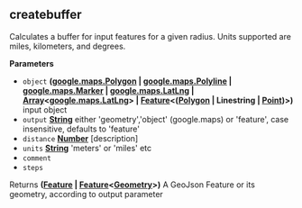 <!-- Generated by documentation.js. Update this documentation by updating the source code. -->

## createbuffer

Calculates a buffer for input features for a given radius. Units supported are miles, kilometers, and degrees.

**Parameters**

-   `object` **([google.maps.Polygon](https://github.com/amenadiel/google-maps-documentation/blob/master/docs/Polygon.md) \| [google.maps.Polyline](https://github.com/amenadiel/google-maps-documentation/blob/master/docs/Polyline.md) \| [google.maps.Marker](https://github.com/amenadiel/google-maps-documentation/blob/master/docs/Marker.md) \| [google.maps.LatLng](https://github.com/amenadiel/google-maps-documentation/blob/master/docs/LatLng.md) \| [Array](https://developer.mozilla.org/en-US/docs/Web/JavaScript/Reference/Global_Objects/Array)&lt;[google.maps.LatLng](https://github.com/amenadiel/google-maps-documentation/blob/master/docs/LatLng.md)> | [Feature](http://geojson.org/geojson-spec.html#feature-objects)&lt;([Polygon](http://geojson.org/geojson-spec.html#polygon) | Linestring | [Point](http://geojson.org/geojson-spec.html#point))>)** input object
-   `output` **[String](https://developer.mozilla.org/en-US/docs/Web/JavaScript/Reference/Global_Objects/String)** either 'geometry','object' (google.maps) or 'feature', case insensitive, defaults to 'feature'
-   `distance` **[Number](https://developer.mozilla.org/en-US/docs/Web/JavaScript/Reference/Global_Objects/Number)** [description]
-   `units` **[String](https://developer.mozilla.org/en-US/docs/Web/JavaScript/Reference/Global_Objects/String)** 'meters' or 'miles' etc
-   `comment`  
-   `steps`  

Returns **([Feature](http://geojson.org/geojson-spec.html#feature-objects) \| [Feature](http://geojson.org/geojson-spec.html#feature-objects)&lt;[Geometry](http://geojson.org/geojson-spec.html#geometry)>)** A GeoJson Feature or its geometry, according to output parameter
